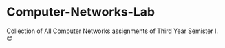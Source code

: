 # Computer-Networks-Lab
Collection of All Computer Networks assignments of Third Year Semister I.
😊
